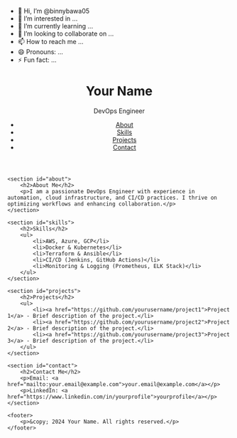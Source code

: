 - 👋 Hi, I’m @binnybawa05
- 👀 I’m interested in ...
- 🌱 I’m currently learning ...
- 💞️ I’m looking to collaborate on ...
- 📫 How to reach me ...
- 😄 Pronouns: ...
- ⚡ Fun fact: ...

<!---
binnybawa05/binnybawa05 is a ✨ special ✨ repository because its `README.md` (this file) appears on your GitHub profile.
You can click the Preview link to take a look at your changes.
--->

<!DOCTYPE html>
<html lang="en">
<head>
    <meta charset="UTF-8">
    <meta name="viewport" content="width=device-width, initial-scale=1.0">
    <link rel="stylesheet" href="styles.css">
    <title>Your Name - DevOps Engineer</title>
</head>
<body>
    <header>
        <h1>Your Name</h1>
        <p>DevOps Engineer</p>
        <nav>
            <ul>
                <li><a href="#about">About</a></li>
                <li><a href="#skills">Skills</a></li>
                <li><a href="#projects">Projects</a></li>
                <li><a href="#contact">Contact</a></li>
            </ul>
        </nav>
    </header>
    
    <section id="about">
        <h2>About Me</h2>
        <p>I am a passionate DevOps Engineer with experience in automation, cloud infrastructure, and CI/CD practices. I thrive on optimizing workflows and enhancing collaboration.</p>
    </section>

    <section id="skills">
        <h2>Skills</h2>
        <ul>
            <li>AWS, Azure, GCP</li>
            <li>Docker & Kubernetes</li>
            <li>Terraform & Ansible</li>
            <li>CI/CD (Jenkins, GitHub Actions)</li>
            <li>Monitoring & Logging (Prometheus, ELK Stack)</li>
        </ul>
    </section>

    <section id="projects">
        <h2>Projects</h2>
        <ul>
            <li><a href="https://github.com/yourusername/project1">Project 1</a> - Brief description of the project.</li>
            <li><a href="https://github.com/yourusername/project2">Project 2</a> - Brief description of the project.</li>
            <li><a href="https://github.com/yourusername/project3">Project 3</a> - Brief description of the project.</li>
        </ul>
    </section>

    <section id="contact">
        <h2>Contact Me</h2>
        <p>Email: <a href="mailto:your.email@example.com">your.email@example.com</a></p>
        <p>LinkedIn: <a href="https://www.linkedin.com/in/yourprofile">yourprofile</a></p>
    </section>

    <footer>
        <p>&copy; 2024 Your Name. All rights reserved.</p>
    </footer>
</body>
</html>
